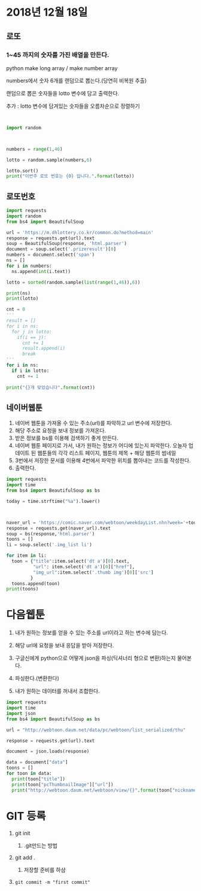 # 2018년 12월 18일

## 로또

### 1~45 까지의 숫자를 가진 배열을 만든다.

python make long array / make number array

numbers에서 숫자 6개를 랜덤으로 뽑는다.(당연히 비복원 추출)

랜덤으로 뽑은 숫자들을 lotto 변수에 담고 출력한다.

추가 : lotto 변수에 담겨있는 숫자들을 오름차순으로 정렬하기

```python


import random



numbers = range(1,46)

lotto = random.sample(numbers,6)

lotto.sort()
print("이번주 로또 번호는 {0} 입니다.".format(lotto))


```



## 로또번호

```python
import requests
import random
from bs4 import BeautifulSoup

url = 'https://m.dhlottery.co.kr/common.do?method=main'
response = requests.get(url).text
soup = BeautifulSoup(response, 'html.parser')
document = soup.select('.prizeresult')[0]
numbers = document.select('span')
ns = []
for i in numbers:
  ns.append(int(i.text))

lotto = sorted(random.sample(list(range(1,46)),6))

print(ns)
print(lotto)

cnt = 0
'''
result = []
for i in ns:
  for j in lotto:
    if(i == j):
      cnt += 1
      result.append(i)
      break
'''
for i in ns:
  if i in lotto:
    cnt += 1
    
print("{}개 맞았습니다".format(cnt))
```









## 네이버웹툰

1. 네이버 웹툰을 가져올 수 있는 주소(url)를 파악하고 url 변수에 저장한다.
2. 해당 주소로 요청을 보내 정보를 가져온다.
3. 받은 정보를 bs를 이용해 검색하기 좋게 만든다.
4. 네이버 웹툰 페이지로 가서, 내가 원하는 정보가 어디에 있는지 파악한다.
  오늘자 업데이트 된 웹툰들의 각각 리스트 페이지, 웹툰의 제목 + 해당 웹툰의 썸네일
5. 3번에서 저장한 문서를 이용해 4번에서 파악한 위치를 뽑아내는 코드를 작성한다.
6. 출력한다.

```python
import requests
import time
from bs4 import BeautifulSoup as bs

today = time.strftime("%a").lower()



naver_url = 'https://comic.naver.com/webtoon/weekdayList.nhn?week='+today
response = requests.get(naver_url).text
soup = bs(response,'html.parser')
toons = []
li = soup.select('.img_list li')

for item in li:
  toon = {"title":item.select('dt a')[0].text,
          "url": item.select('dt a')[0]["href"],
          "img_url":item.select('.thumb img')[0]['src']
         }
  toons.append(toon)
print(toons)
```



# 다음웹툰

1. 내가 원하는 정보를 얻을 수 있는 주소를 url이라고 하는 변수에 담는다.

2. 해당 url에 요청을 보내 응답을 받아 저장한다.

3. 구글신에게 python으로 어떻게 json을 파싱(딕셔너리 형으로 변환)하는지 물어본다.

4. 파싱한다.(변환한다)

5. 내가 원하는 데이터를 꺼내서 조합한다.

```python
import requests
import time
import json
from bs4 import BeautifulSoup as bs

url = "http://webtoon.daum.net/data/pc/webtoon/list_serialized/thu"

response = requests.get(url).text

document = json.loads(response)

data = document["data"]
toons = []
for toon in data:
  print(toon["title"])
  print(toon["pcThumbnailImage"]["url"])
  print("http://webtoon.daum.net/webtoon/view/{}".format(toon["nickname"]))
```



# GIT 등록

1. git init

   1. .git만드는 방법

2. git add .

   1. 저장할 준비를 하삼

3. ```
   git commit -m "first commit"
   ```

 

  

